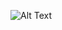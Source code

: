 ![Alt Text](https://media2.giphy.com/media/v1.Y2lkPTc5MGI3NjExZTgyNTk5NzE1OGI2ZTBiZjMzMGU5ZDgwMmJlOTU5YWNkZDM4YzUxZSZjdD1n/qOd6hyjg9rRCBJ1XpZ/giphy.gif)
